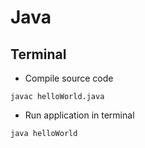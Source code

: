 # Java

## Terminal

* Compile source code
```
javac helloWorld.java
```

* Run application in terminal
```
java helloWorld 
```